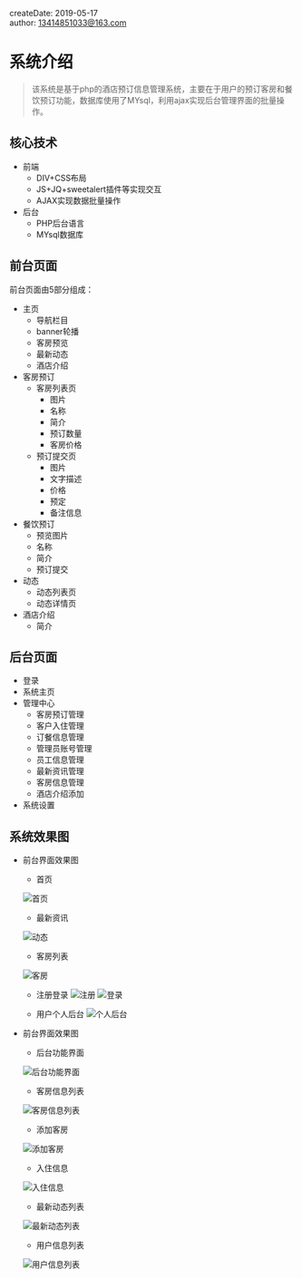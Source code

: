 createDate: 2019-05-17  
author: 13414851033@163.com   

# 系统介绍 

> 该系统是基于php的酒店预订信息管理系统，主要在于用户的预订客房和餐饮预订功能，数据库使用了MYsql，利用ajax实现后台管理界面的批量操作。

## 核心技术

- 前端
  + DIV+CSS布局
  + JS+JQ+sweetalert插件等实现交互
  + AJAX实现数据批量操作
- 后台
  + PHP后台语言
  + MYsql数据库
  
## 前台页面
前台页面由5部分组成：

 - 主页
     + 导航栏目
     + banner轮播
     + 客房预览
     + 最新动态
     + 酒店介绍   
 - 客房预订 
     + 客房列表页
         * 图片
         * 名称
         * 简介
         * 预订数量
         * 客房价格
     + 预订提交页 
         * 图片
         * 文字描述
         * 价格
         * 预定
         * 备注信息
 - 餐饮预订
     + 预览图片
     + 名称
     + 简介
     + 预订提交
 - 动态 
     + 动态列表页
     + 动态详情页
 - 酒店介绍
     + 简介

## 后台页面
 - 登录
 - 系统主页
 - 管理中心
     + 客房预订管理
     + 客户入住管理
     + 订餐信息管理
     + 管理员账号管理
     + 员工信息管理
     + 最新资讯管理
     + 客房信息管理
     + 酒店介绍添加
 - 系统设置
 
 ## 系统效果图
 
  - 前台界面效果图
      + 首页
      
      ![首页](https://github.com/hzequn/PHP_hotel/blob/master/img/1558054657(1).png "首页")
      
      + 最新资讯
      
      ![动态](https://github.com/hzequn/PHP_hotel/blob/master/img/1558054698(1).jpg "动态")
      
      + 客房列表
      
      ![客房](https://github.com/hzequn/PHP_hotel/blob/master/img/1558054745(1).jpg "客房")
      
      + 注册登录
      ![注册](https://github.com/hzequn/PHP_hotel/blob/master/img/1558055109(1).jpg "注册")
      ![登录](https://github.com/hzequn/PHP_hotel/blob/master/img/1558055123(1).jpg "登录")
      
      + 用户个人后台
      ![个人后台](https://github.com/hzequn/PHP_hotel/blob/master/img/1558055109(1).jpg "个人后台")
      
  - 前台界面效果图
      + 后台功能界面
      
      ![后台功能界面](https://github.com/hzequn/PHP_hotel/blob/master/img/1558055154(1).jpg "后台功能界面")
      
      + 客房信息列表
      
      ![客房信息列表](https://github.com/hzequn/PHP_hotel/blob/master/img/1558055189(1).jpg "客房信息列表")
      
      + 添加客房
      
      ![添加客房](https://github.com/hzequn/PHP_hotel/blob/master/img/1558055210(1).jpg "添加客房")
      
      + 入住信息
      
      ![入住信息](https://github.com/hzequn/PHP_hotel/blob/master/img/1558055226(1).jpg "入住信息")
      
      + 最新动态列表
      
      ![最新动态列表](https://github.com/hzequn/PHP_hotel/blob/master/img/1558055240(1).jpg "最新动态列表")
      
      + 用户信息列表
      
      ![用户信息列表](https://github.com/hzequn/PHP_hotel/blob/master/img/1558055255(1).jpg "用户信息列表")
